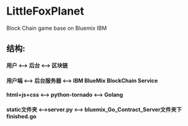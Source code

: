 # LittleFoxPlanet
Block Chain game base on Bluemix IBM

## 结构:
#### 用户         <--> 后台                 <--> 区块链
#### 用户端       <--> 后台服务器            <--> IBM BlueMix BlockChain Service
#### html+js+css  <--> python-tornado       <--> Golang
#### static文件夹  <-->server.py             <--> bluemix_Go_Contract_Server文件夹下finished.go


 
 
